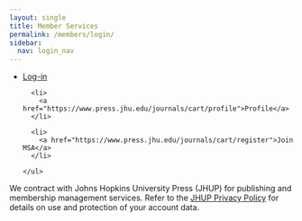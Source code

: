 ```yaml
---
layout: single
title: Member Services
permalink: /members/login/
sidebar:
  nav: login_nav
---
```




<html lang="en">
<head>
  <meta name="generator" content="HTML Tidy for Linux (vers 25 March 2009), see www.w3.org">
  <meta charset="utf-8">
  <meta http-equiv="Content-Type" content="text/html; charset=us-ascii">

  <title>MSA Membership - Log in</title>
  <link rel="stylesheet" href="/msa/members/css/msa-style.css" type="text/css">
  <link rel="stylesheet" href="/msa/members/css/jhup-style.css" type="text/css">
  <link href="/msa/members/css/SpryMenuBarHorizontal.css" rel="stylesheet" type="text/css">
  <link href="/msa/members/img/msa-favicon.png" rel= "shortcut icon" type="image/gif" />

</head>

<body>

<div id="main">


<div class="content">
          
 
<nav>
  <div class="jhup-nav-div">
    <ul class="jhup-nav">
      <li>
        <a href="https://www.press.jhu.edu/journals/cart/log-in">Log-in</a>
      </li>
      
      <li>
        <a href="https://www.press.jhu.edu/journals/cart/profile">Profile</a>
      </li>
  
      <li>
        <a href="https://www.press.jhu.edu/journals/cart/register">Join MSA</a>
      </li>
        
    </ul>
  </div>
</nav>


<!-- <h1>Modernist Studies Association</h1> -->
<main id="maincontent">
 

<p style='max-width:100ex' class='footer-text'>We contract with Johns Hopkins University Press (JHUP) for publishing and membership management services. Refer to the <a href="https://www.press.jhu.edu/about/jhup-privacy-policy">JHUP Privacy Policy</a> for details on use and protection of your account data.</p>
